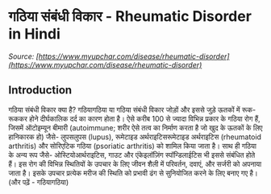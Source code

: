 # गठिया संबंधी विकार - Rheumatic Disorder in Hindi
_Source: [https://www.myupchar.com/disease/rheumatic-disorder](https://www.myupchar.com/disease/rheumatic-disorder)_

## Introduction
गठिया संबंधी विकार क्या है?
गठियागठिया या गठिया संबंधी विकार जोड़ों और इससे जुड़े ऊतकों में रूक-रूककर होने दीर्घकालिक दर्द का कारण होता है। ऐसे करीब 100 से ज्यादा विभिन्न प्रकार के गठिया रोग हैं, जिसमें ऑटोइम्यून बीमारी (autoimmune; शरीर ऐसे तत्व का निर्माण करता है जो खुद के ऊतकों के लिए हानिकारक हो) जैसे- लुपसलुपस (lupus), रूमेटाइड अर्थराइटिसरूमेटाइड अर्थराइटिस (rheumatoid arthritis) और सोरिएटिक गठिया (psoriatic arthritis) को शामिल किया जाता है। साथ ही गठिया के अन्य रूप जैसे- ओस्टियोआर्थराइटिस, गाउट और एंकेइलॉज़िंग स्पॉन्डिलाईटिस भी इससे संबंधित होते हैं। इस रोग की विभिन्न स्थितियों के उपचार के लिए जीवन शैली में परिवर्तन, दवाएं, और सर्जरी को अपनाया जाता है। इसके उपचार प्रत्येक मरीज की स्थिति को प्रभावी ढंग से सुनियोजित करने के लिए बनाए गए है।
(और पढ़ें - गठियागठिया)

